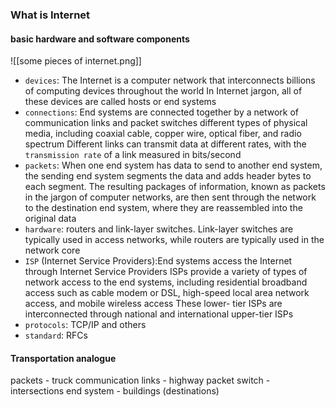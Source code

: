 
### What is Internet

#### basic hardware and software components

![[some pieces of internet.png]]
- `devices`: The Internet is a computer network that interconnects billions of computing devices throughout the world
    In Internet jargon, all of these devices are called hosts or end systems
- `connections`: End systems are connected together by a network of communication links and packet switches
    different types of physical media, including coaxial cable, copper wire, optical fiber, and radio spectrum
    Different links can transmit data at different rates, with the `transmission rate` of a link measured in bits/second
- `packets`: When one end system has data to send to another end system, the sending end system segments the data and adds header bytes to each segment. The resulting packages of information, known as packets in the jargon of computer networks, are then sent through the network to the destination end system, where they are reassembled into the original data
- `hardware`: routers and link-layer switches.
    Link-layer switches are typically used in access networks, while routers are typically used in the network core
- `ISP` (Internet Service Providers):End systems access the Internet through Internet Service Providers
    ISPs provide a variety of types of network access to the end systems, including residential broadband access such as cable modem or DSL, high-speed local area network access, and mobile wireless access
    These lower- tier ISPs are interconnected through national and international upper-tier ISPs
- `protocols`: TCP/IP and others
- `standard`: RFCs

#### Transportation analogue
packets - truck
communication links - highway
packet switch - intersections
end system - buildings (destinations)









